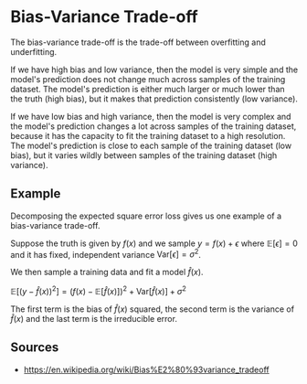 # Bias-Variance Trade-off

The bias-variance trade-off is the trade-off between overfitting and underfitting.

If we have high bias and low variance, then the model is very simple and the model's prediction does not change much across samples of the training dataset. The model's prediction is either much larger or much lower than the truth (high bias), but it makes that prediction consistently (low variance).

If we have low bias and high variance, then the model is very complex and the model's prediction changes a lot across samples of the training dataset, because it has the capacity to fit the training dataset to a high resolution. The model's prediction is close to each sample of the training dataset (low bias), but it varies wildly between samples of the training dataset (high variance).

## Example

Decomposing the expected square error loss gives us one example of a bias-variance trade-off.

Suppose the truth is given by $f(x)$ and we sample $y = f(x) + \epsilon$ where $\mathbb{E}[\epsilon] = 0$ and it has fixed, independent variance $\mathrm{Var}[\epsilon] = \sigma^2$.

We then sample a training data and fit a model $\hat f (x)$.

$\mathbb{E}\left[\left(y - \hat f(x)\right)^2\right] = \left(f(x) - \mathbb{E}[\hat f(x)]\right)^2 + \mathrm{Var}\left[\hat f(x)\right] + \sigma^2$

The first term is the bias of $\hat f(x)$ squared, the second term is the variance of $\hat f(x)$ and the last term is the irreducible error.

## Sources

* https://en.wikipedia.org/wiki/Bias%E2%80%93variance_tradeoff
